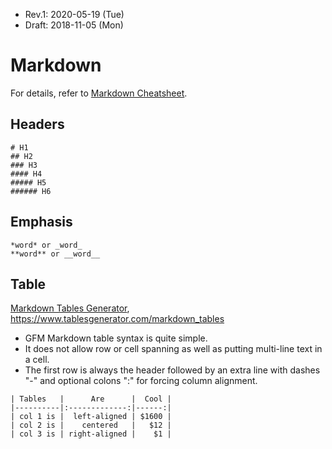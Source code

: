 * Rev.1: 2020-05-19 (Tue)
* Draft: 2018-11-05 (Mon)
# Markdown
For details, refer to [Markdown Cheatsheet](https://github.com/adam-p/markdown-here/wiki/Markdown-Cheatsheet).

## Headers
```
# H1
## H2
### H3
#### H4
##### H5
###### H6
```
## Emphasis
```
*word* or _word_
**word** or __word__
```

## Table
[Markdown Tables Generator](https://www.tablesgenerator.com/markdown_tables), https://www.tablesgenerator.com/markdown_tables
* GFM Markdown table syntax is quite simple.
* It does not allow row or cell spanning as well as putting multi-line text in a cell. 
* The first row is always the header followed by an extra line with dashes "-" and optional colons ":" for forcing column alignment.
```
| Tables   |      Are      |  Cool |
|----------|:-------------:|------:|
| col 1 is |  left-aligned | $1600 |
| col 2 is |    centered   |   $12 |
| col 3 is | right-aligned |    $1 |
```
